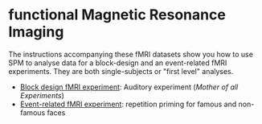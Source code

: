 # functional Magnetic Resonance Imaging

The instructions accompanying these fMRI datasets show you how to use SPM to analyse data for a block-design and an event-related fMRI experiments. They are both single-subjects or "first level" analyses.

* [Block design fMRI experiment](./block/index.md): Auditory experiment (_Mother of all Experiments_)
* [Event-related fMRI experiment](./event/index.md): repetition priming for famous and non-famous faces
